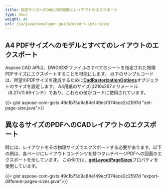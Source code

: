 ```yaml
---
title: 指定サイズへのDWG/DXF図面とレイアウトのエクスポート
type: docs
weight: 40
url: /ja/java/developer-guide/export-into-size/
---
```


## **A4 PDFサイズへのモデルとすべてのレイアウトのエクスポート**

Aspose.CAD APIは、DWG/DXFファイルのすべてのシートを指定された物理PDFサイズにエクスポートすることを可能にします。
以下のサンプルコードは、所望のPDFサイズを達成するために[**CadRasterizationOptions**](https://reference.aspose.com/cad/java/com.aspose.cad.imageoptions/CadRasterizationOptions/)オブジェクトのサイズを設定します。
A4用紙のサイズは210x297ミリメートル（8.27x11.69インチ）であり、これらの値がコードに使用されています。

{{< gist aspose-com-gists 49c1b75d9a84e149ecf374ece2c2597d "set-page-size.java">}}

## **異なるサイズのPDFへのCADレイアウトのエクスポート**

時には、レイアウトをその物理サイズでエクスポートする必要があります。以下の例は、各ページにレイアウトコンテンツを持つマルチページPDFへの図面のエクスポートを示しています。
この例では、[**getLayoutPageSizes**](https://reference.aspose.com/cad/java/com.aspose.cad.imageoptions/VectorRasterizationOptions#getLayoutPageSizes--)プロパティを使用しています。

{{< gist aspose-com-gists 49c1b75d9a84e149ecf374ece2c2597d "export-different-pages-sizes.java">}}

